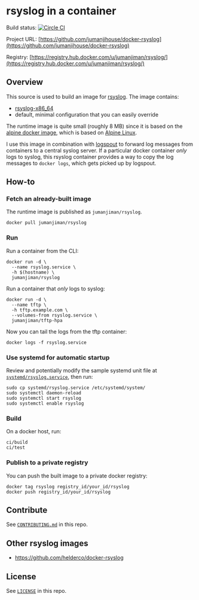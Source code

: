 rsyslog in a container
======================

Build status: [![Circle CI](https://circleci.com/gh/jumanjihouse/docker-rsyslog.svg?style=svg&circle-token=89ad04436cc4005742ec011ac6d4048cc2e2034e)](https://circleci.com/gh/jumanjihouse/docker-rsyslog)

Project URL: [https://github.com/jumanjihouse/docker-rsyslog](https://github.com/jumanjihouse/docker-rsyslog)

Registry: [https://registry.hub.docker.com/u/jumanjiman/rsyslog/](https://registry.hub.docker.com/u/jumanjiman/rsyslog/)


Overview
--------

This source is used to build an image for
[rsyslog](http://www.rsyslog.com/).
The image contains:

* [rsyslog-x86_64](http://forum.alpinelinux.org/apk/main/x86_64/rsyslog)
* default, minimal configuration that you can easily override

The runtime image is quite small (roughly 8 MB) since it is based on the
[alpine docker image](https://github.com/gliderlabs/docker-alpine),
which is based on [Alpine Linux](https://www.alpinelinux.org/).

I use this image in combination with
[logspout](https://github.com/gliderlabs/logspout)
to forward log messages from containers to a central syslog server.
If a particular docker container *only* logs to syslog,
this rsyslog container provides a way to copy the log messages to
`docker logs`, which gets picked up by logspout.


How-to
------

### Fetch an already-built image

The runtime image is published as `jumanjiman/rsyslog`.

    docker pull jumanjiman/rsyslog


### Run

Run a container from the CLI:

    docker run -d \
      --name rsyslog.service \
      -h $(hostname) \
      jumanjiman/rsyslog

Run a container that *only* logs to syslog:

    docker run -d \
      --name tftp \
      -h tftp.example.com \
      --volumes-from rsyslog.service \
      jumanjiman/tftp-hpa

Now you can tail the logs from the tftp container:

    docker logs -f rsyslog.service


### Use systemd for automatic startup

Review and potentially modify the sample systemd unit file at
[`systemd/rsyslog.service`](systemd/rsyslog.service), then run:

    sudo cp systemd/rsyslog.service /etc/systemd/system/
    sudo systemctl daemon-reload
    sudo systemctl start rsyslog
    sudo systemctl enable rsyslog


### Build

On a docker host, run:

    ci/build
    ci/test


### Publish to a private registry

You can push the built image to a private docker registry:

    docker tag rsyslog registry_id/your_id/rsyslog
    docker push registry_id/your_id/rsyslog


Contribute
----------

See [`CONTRIBUTING.md`](CONTRIBUTING.md) in this repo.


Other rsyslog images
--------------------

* https://github.com/helderco/docker-rsyslog


License
-------

See [`LICENSE`](LICENSE) in this repo.
